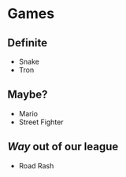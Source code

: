 # Games

## Definite

* Snake
* Tron

## Maybe?

* Mario
* Street Fighter

## *Way* out of our league

* Road Rash
